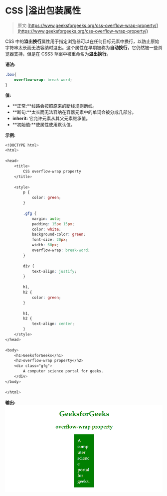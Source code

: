 # CSS |溢出包装属性

> 原文:[https://www.geeksforgeeks.org/css-overflow-wrap-property/](https://www.geeksforgeeks.org/css-overflow-wrap-property/)

CSS 中的**溢出换行**属性用于指定浏览器可以在任何目标元素中换行，以防止原始字符串太长而无法容纳时溢出。这个属性在早期被称为**自动换行**，它仍然被一些浏览器支持，但是在 CSS3 草案中被重命名为**溢出换行**。

**语法:**

```css
.box{
    overflow-wrap: break-word;
}

```

**值:**

*   **正常:**线路会按照原来的断线规则断线。
*   **断句:**太长而无法容纳在容器元素中的单词会被分成几部分。
*   **inherit:** 它允许元素从其父元素继承值。
*   **初始值:**使属性使用默认值。

**示例:**

```css
<!DOCTYPE html>
<html>

<head>
    <title>
        CSS overflow-wrap property
    </title>

    <style>
        p {
            color: green;
        }

        .gfg {
            margin: auto;
            padding: 15px 15px;
            color: white;
            background-color: green;
            font-size: 20px;
            width: 60px;
            overflow-wrap: break-word;
        }

        div {
            text-align: justify;
        }

        h1,
        h2 {
            color: green;
        }

        h1,
        h2 {
            text-align: center;
        }
    </style>
</head>

<body>
    <h1>GeeksforGeeks</h1>
    <h2>overflow-wrap property</h2>
    <div class="gfg">
        A computer science portal for geeks.
    </div>
</body>

</html>
```

**输出:**
![](img/35bf7ec23177d774db51216e3a5e7aaa.png)